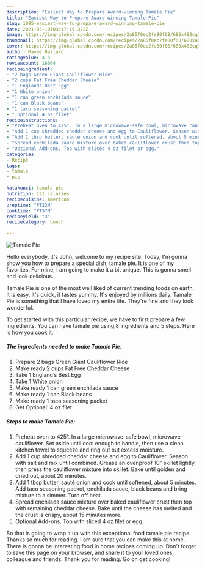 ```yaml
---
description: "Easiest Way to Prepare Award-winning Tamale Pie"
title: "Easiest Way to Prepare Award-winning Tamale Pie"
slug: 1095-easiest-way-to-prepare-award-winning-tamale-pie
date: 2021-03-10T03:17:19.322Z
image: https://img-global.cpcdn.com/recipes/2a85f0ec2fe80f68/680x482cq70/tamale-pie-recipe-main-photo.jpg
thumbnail: https://img-global.cpcdn.com/recipes/2a85f0ec2fe80f68/680x482cq70/tamale-pie-recipe-main-photo.jpg
cover: https://img-global.cpcdn.com/recipes/2a85f0ec2fe80f68/680x482cq70/tamale-pie-recipe-main-photo.jpg
author: Mayme Ballard
ratingvalue: 4.3
reviewcount: 16064
recipeingredient:
- "2 bags Green Giant Cauliflower Rice"
- "2 cups Fat Free Cheddar Cheese"
- "1 Englands Best Egg"
- "1 White onion"
- "1 can green enchilada sauce"
- "1 can Black beans"
- "1 taco seasoning packet"
- " Optional 4 oz filet"
recipeinstructions:
- "Preheat oven to 425°. In a large microwave-safe bowl, microwave cauliflower. Set aside until cool enough to handle, then use a clean kitchen towel to squeeze and ring out out excess moisture."
- "Add 1 cup shredded cheddar cheese and egg to Cauliflower. Season with salt and mix until combined. Grease an ovenproof 10” skillet lightly, then press the cauliflower mixture into skillet. Bake until golden and dried out, about 20 minutes."
- "Add 1 tbsp butter, sauté onion and cook until softened, about 5 minutes. Add taco seasoning packet, enchilada sauce, black beans and bring mixture to a simmer. Turn off heat."
- "Spread enchilada sauce mixture over baked cauliflower crust then top with remaining cheddar cheese. Bake until the cheese has melted and the crust is crispy, about 15 minutes more."
- "Optional Add-ons. Top with sliced 4 oz filet or egg."
categories:
- Recipe
tags:
- tamale
- pie

katakunci: tamale pie 
nutrition: 121 calories
recipecuisine: American
preptime: "PT22M"
cooktime: "PT57M"
recipeyield: "3"
recipecategory: Lunch

---
```



![Tamale Pie](https://img-global.cpcdn.com/recipes/2a85f0ec2fe80f68/680x482cq70/tamale-pie-recipe-main-photo.jpg)

Hello everybody, it's John, welcome to my recipe site. Today, I'm gonna show you how to prepare a special dish, tamale pie. It is one of my favorites. For mine, I am going to make it a bit unique. This is gonna smell and look delicious.



Tamale Pie is one of the most well liked of current trending foods on earth. It is easy, it's quick, it tastes yummy. It's enjoyed by millions daily. Tamale Pie is something that I have loved my entire life. They're fine and they look wonderful.


To get started with this particular recipe, we have to first prepare a few ingredients. You can have tamale pie using 8 ingredients and 5 steps. Here is how you cook it.

<!--inarticleads1-->

##### The ingredients needed to make Tamale Pie:

1. Prepare 2 bags Green Giant Cauliflower Rice
1. Make ready 2 cups Fat Free Cheddar Cheese
1. Take 1 England’s Best Egg
1. Take 1 White onion
1. Make ready 1 can green enchilada sauce
1. Make ready 1 can Black beans
1. Make ready 1 taco seasoning packet
1. Get  Optional: 4 oz filet




<!--inarticleads2-->

##### Steps to make Tamale Pie:

1. Preheat oven to 425°. In a large microwave-safe bowl, microwave cauliflower. Set aside until cool enough to handle, then use a clean kitchen towel to squeeze and ring out out excess moisture.
1. Add 1 cup shredded cheddar cheese and egg to Cauliflower. Season with salt and mix until combined. Grease an ovenproof 10” skillet lightly, then press the cauliflower mixture into skillet. Bake until golden and dried out, about 20 minutes.
1. Add 1 tbsp butter, sauté onion and cook until softened, about 5 minutes. Add taco seasoning packet, enchilada sauce, black beans and bring mixture to a simmer. Turn off heat.
1. Spread enchilada sauce mixture over baked cauliflower crust then top with remaining cheddar cheese. Bake until the cheese has melted and the crust is crispy, about 15 minutes more.
1. Optional Add-ons. Top with sliced 4 oz filet or egg.




So that is going to wrap it up with this exceptional food tamale pie recipe. Thanks so much for reading. I am sure that you can make this at home. There is gonna be interesting food in home recipes coming up. Don't forget to save this page on your browser, and share it to your loved ones, colleague and friends. Thank you for reading. Go on get cooking!
